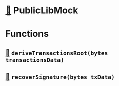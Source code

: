 # [🔗](/contracts/mocks/PublicLibMock.sol#L7) PublicLibMock

# Functions

## [🔗](/contracts/mocks/PublicLibMock.sol#L8) `deriveTransactionsRoot(bytes transactionsData)`

## [🔗](/contracts/mocks/PublicLibMock.sol#L14) `recoverSignature(bytes txData)`
